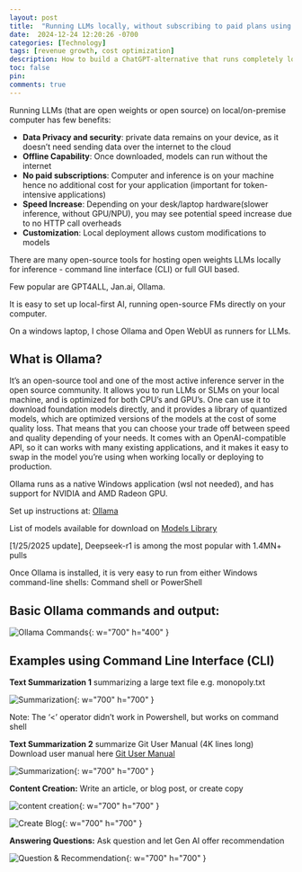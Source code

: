 ```yaml
---
layout: post
title:  "Running LLMs locally, without subscribing to paid plans using CLI"
date:  2024-12-24 12:20:26 -0700
categories: [Technology]
tags: [revenue growth, cost optimization]
description: How to build a ChatGPT-alternative that runs completely local and is 100% offline. 
toc: false
pin: 
comments: true
---
```


Running LLMs (that are open weights or open source) on local/on-premise computer has few benefits:

- **Data Privacy and security**: private data remains on your device, as it doesn’t need sending data over the internet to the cloud
- **Offline Capability**: Once downloaded, models can run without the internet
- **No paid subscriptions**: Computer and inference is on your machine hence no additional cost for your application (important for token-intensive applications)
- **Speed Increase**:  Depending on your desk/laptop hardware(slower inference, without GPU/NPU), you may see potential speed increase due to no HTTP call overheads
- **Customization**: Local deployment allows custom modifications to models

There are many open-source tools for hosting open weights LLMs locally for inference - command line interface (CLI) or full GUI based. 

Few popular are GPT4ALL, Jan.ai, Ollama. 

It is easy to set up local-first AI, running open-source FMs directly on your computer.

On a windows laptop, I chose Ollama and Open WebUI as runners for LLMs.

## What is Ollama?
It’s an open-source tool and one of the most active inference server in the open source community. It allows you to run LLMs or SLMs on your local machine, and is optimized for both CPU’s and GPU’s. One can use it to download foundation models directly, and it provides a library of quantized models, which are optimized versions of the models at the cost of some quality loss. That means that you can choose your trade off between speed and quality depending of your needs. It comes with an OpenAI-compatible API, so it can works with many existing applications, and it makes it easy to swap in the model you’re using when working locally or deploying to production.

Ollama runs as a native Windows application (wsl not needed), and has support for NVIDIA and AMD Radeon GPU.

Set up instructions at: [Ollama](https://www.ollama.com)

List of models available for download on [Models Library](https://www.ollama.com/library)

[1/25/2025 update], Deepseek-r1 is among the most popular with 1.4MN+ pulls



Once Ollama is installed, it is very easy to run from either Windows command-line shells: 
Command shell or PowerShell 

## Basic Ollama commands and output:

![Ollama Commands](https://ketanhm.github.io/images/ollama-commands.png){: w="700" h="400" }

## Examples using Command Line Interface (CLI)

**Text Summarization 1** summarizing a large text file e.g. monopoly.txt

![Summarization](https://ketanhm.github.io/images/txtgen1.png){: w="700" h="700" }


Note: The ‘<’ operator didn’t work in Powershell, but works on command shell


**Text Summarization 2**  summarize Git User Manual (4K lines long)
Download user manual here [Git User Manual](https://github.com/git/git/blob/master/Documentation/user-manual.txt)

![Summarization](https://ketanhm.github.io/images/txtgen2.png){: w="700" h="700" }


**Content Creation:** Write an article, or blog post, or create copy


![content creation](https://ketanhm.github.io/images/create-content.png){: w="700" h="700" }


![Create Blog](https://ketanhm.github.io/images/blogtxt.png){: w="700" h="700" }

**Answering Questions:** Ask question and let Gen AI offer recommendation

![Question & Recommendation](https://ketanhm.github.io/images/question-recommendation.png){: w="700" h="700" }


